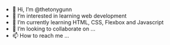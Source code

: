 - 👋 Hi, I’m @thetonygunn
- 👀 I’m interested in learning web development
- 🌱 I’m currently learning HTML, CSS, Flexbox and Javascript
- 💞️ I’m looking to collaborate on ...
- 📫 How to reach me ...

<!---
thetonygunn/thetonygunn is a ✨ special ✨ repository because its `README.md` (this file) appears on your GitHub profile.
You can click the Preview link to take a look at your changes.
--->
